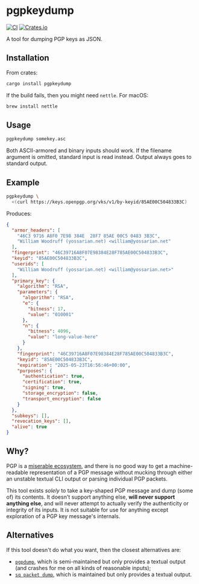 # pgpkeydump

[![CI](https://github.com/woodruffw/pgpkeydump/actions/workflows/ci.yml/badge.svg)](https://github.com/woodruffw/pgpkeydump/actions/workflows/ci.yml)
[![Crates.io](https://img.shields.io/crates/v/pgpkeydump)](https://crates.io/crates/pgpkeydump)

A tool for dumping PGP keys as JSON.

## Installation

From crates:

```bash
cargo install pgpkeydump
```

If the build fails, then you might need `nettle`. For macOS:

```bash
brew install nettle
```

## Usage

```bash
pgpkeydump somekey.asc
```

Both ASCII-armored and binary inputs should work. If the filename argument
is omitted, standard input is read instead. Output always goes to standard
output.

## Example

```bash
pgpkeydump \
  <(curl https://keys.openpgp.org/vks/v1/by-keyid/85AE00C504833B3C)
```

Produces:

```json
{
  "armor_headers": [
    "46C3 9716 A8F0 7E98 384E  28F7 85AE 00C5 0483 3B3C",
    "William Woodruff (yossarian.net) <william@yossarian.net"
  ],
  "fingerprint": "46C39716A8F07E98384E28F785AE00C504833B3C",
  "keyid": "85AE00C504833B3C",
  "userids": [
    "William Woodruff (yossarian.net) <william@yossarian.net>"
  ],
  "primary_key": {
    "algorithm": "RSA",
    "parameters": {
      "algorithm": "RSA",
      "e": {
        "bitness": 17,
        "value": "010001"
      },
      "n": {
        "bitness": 4096,
        "value": "long-value-here"
      }
    },
    "fingerprint": "46C39716A8F07E98384E28F785AE00C504833B3C",
    "keyid": "85AE00C504833B3C",
    "expiration": "2025-05-23T16:56:46+00:00",
    "purposes": {
      "authentication": true,
      "certification": true,
      "signing": true,
      "storage_encryption": false,
      "transport_encryption": false
    }
  },
  "subkeys": [],
  "revocation_keys": [],
  "alive": true
}
```

## Why?

PGP is a
[miserable ecosystem](https://latacora.micro.blog/2019/07/16/the-pgp-problem.html),
and there is no good way to get a machine-readable representation of
a PGP message without mucking through either an unstable textual CLI
output or parsing individual PGP packets.

This tool exists *solely* to take a key-shaped PGP message and dump
(some of) its contents. It doesn't support anything else, **will never support
anything else**, and will never attempt to actually verify the authenticity
or integrity of its inputs. It is not suitable for use for anything except
exploration of a PGP key message's internals.

## Alternatives

If this tool doesn't do what you want, then the closest alternatives are:

* [`pgpdump`](https://github.com/kazu-yamamoto/pgpdump), which is
  semi-maintained but only provides a textual output (and crashes for me on all
  kinds of reasonable inputs);
* [`sq packet dump`](https://docs.sequoia-pgp.org/sq/), which is maintained
  but only provides a textual output.
